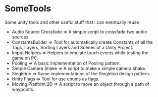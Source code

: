 # SomeTools
Some unity tools and other useful stuff that I can eventually reuse

- Audio Source Crossfade => A simple script to crossfade two audio sources.
- ConstantsBuilder => Tool for automatically create Constants of all the Tags, Layers, Sorting Layers and Scenes of a Unity Project.
- Imput Helpers => Helpers to emulate touch events while testing the game on PC.
- Pooling => A basic implementation of Pooling pattern.
- Simple Camera Shake => A script to make a simple camera shake.
- Singleton => Some implementations of the Singleton design pattern.
- Unity Flags => Tool for use enums as flags.
- Moving Platform 2D => A script to move an object through a path of waypoints.
